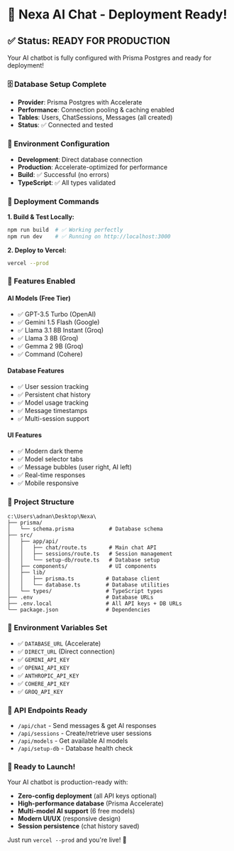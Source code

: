 # 🎉 Nexa AI Chat - Deployment Ready!

## ✅ Status: READY FOR PRODUCTION

Your AI chatbot is fully configured with Prisma Postgres and ready for deployment!

### 🗄️ Database Setup Complete
- **Provider**: Prisma Postgres with Accelerate
- **Performance**: Connection pooling & caching enabled
- **Tables**: Users, ChatSessions, Messages (all created)
- **Status**: ✅ Connected and tested

### 🔧 Environment Configuration
- **Development**: Direct database connection
- **Production**: Accelerate-optimized for performance
- **Build**: ✅ Successful (no errors)
- **TypeScript**: ✅ All types validated

### 🚀 Deployment Commands

**1. Build & Test Locally:**
```bash
npm run build  # ✅ Working perfectly
npm run dev    # ✅ Running on http://localhost:3000
```

**2. Deploy to Vercel:**
```bash
vercel --prod
```

### 🎯 Features Enabled

#### AI Models (Free Tier)
- ✅ GPT-3.5 Turbo (OpenAI)
- ✅ Gemini 1.5 Flash (Google) 
- ✅ Llama 3.1 8B Instant (Groq)
- ✅ Llama 3 8B (Groq)
- ✅ Gemma 2 9B (Groq)
- ✅ Command (Cohere)

#### Database Features
- ✅ User session tracking
- ✅ Persistent chat history
- ✅ Model usage tracking
- ✅ Message timestamps
- ✅ Multi-session support

#### UI Features
- ✅ Modern dark theme
- ✅ Model selector tabs
- ✅ Message bubbles (user right, AI left)
- ✅ Real-time responses
- ✅ Mobile responsive

### 📁 Project Structure
```
c:\Users\adnan\Desktop\Nexa\
├── prisma/
│   └── schema.prisma           # Database schema
├── src/
│   ├── app/api/
│   │   ├── chat/route.ts       # Main chat API
│   │   ├── sessions/route.ts   # Session management
│   │   └── setup-db/route.ts   # Database setup
│   ├── components/             # UI components
│   ├── lib/
│   │   ├── prisma.ts          # Database client
│   │   └── database.ts        # Database utilities
│   └── types/                 # TypeScript types
├── .env                       # Database URLs
├── .env.local                 # All API keys + DB URLs
└── package.json               # Dependencies
```

### 🔑 Environment Variables Set
- ✅ `DATABASE_URL` (Accelerate)
- ✅ `DIRECT_URL` (Direct connection)
- ✅ `GEMINI_API_KEY`
- ✅ `OPENAI_API_KEY`
- ✅ `ANTHROPIC_API_KEY`
- ✅ `COHERE_API_KEY`
- ✅ `GROQ_API_KEY`

### 🔗 API Endpoints Ready
- `/api/chat` - Send messages & get AI responses
- `/api/sessions` - Create/retrieve user sessions
- `/api/models` - Get available AI models
- `/api/setup-db` - Database health check

### 🎊 Ready to Launch!

Your AI chatbot is production-ready with:
- **Zero-config deployment** (all API keys optional)
- **High-performance database** (Prisma Accelerate)
- **Multi-model AI support** (6 free models)
- **Modern UI/UX** (responsive design)
- **Session persistence** (chat history saved)

Just run `vercel --prod` and you're live! 🚀
